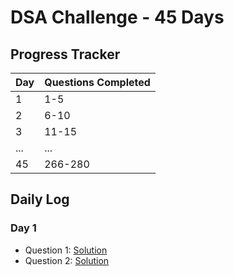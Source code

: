 # DSA Challenge - 45 Days

## Progress Tracker

| Day  | Questions Completed |
|------|----------------------|
| 1    | 1-5                  |
| 2    | 6-10                 |
| 3    | 11-15                |
| ...  | ...                  |
| 45   | 266-280              |

## Daily Log

### Day 1
- Question 1: [Solution](./Day1/question1.cpp)
- Question 2: [Solution](./Day1/question2.cpp)
